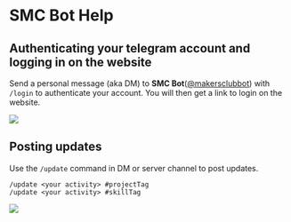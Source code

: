 # SMC Bot Help


## Authenticating your telegram account and logging in on the website

Send a personal message (aka DM) to **SMC Bot**([@makersclubbot](http://telegram.me/makersclubbot)) with `/login` to authenticate your account. You will then get a link to login on the website.

![](https://i.imgur.com/QX5GlvN.png)


## Posting updates

Use the `/update` command in DM or server channel to post updates.

```
/update <your activity> #projectTag
/update <your activity> #skillTag
```

![](https://i.imgur.com/wqSK6Yr.png)

